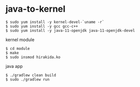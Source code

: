 # java-to-kernel

```
$ sudo yum install -y kernel-devel-`uname -r`
$ sudo yum install -y gcc gcc-c++
$ sudo yum install -y java-11-openjdk java-11-openjdk-devel
```

kernel module
```
$ cd module
$ make
$ sudo insmod hirakida.ko
```

java app
```
$ ./gradlew clean build
$ sudo ./gradlew run
```
